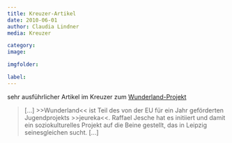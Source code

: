 ```yaml
---
title: Kreuzer-Artikel
date: 2010-06-01
author: Claudia Lindner
media: Kreuzer

category: 
image: 

imgfolder:

label:
---
```


sehr ausführlicher Artikel im Kreuzer zum [Wunderland-Projekt](/archiv/mein-wunderland-eu)

> [...] >>Wunderland<< ist Teil des von der EU für ein Jahr geförderten Jugendprojekts >>jeureka<<. Raffael Jesche hat es initiiert und damit ein soziokulturelles Projekt auf die Beine gestellt, das in Leipzig seinesgleichen sucht. [...]
